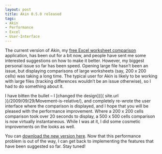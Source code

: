 ```yaml
---
layout: post
title: Akin 0.5.0 released
tags:
- Akin
- Performance
- Excel
- User-Interface
---
```


The current version of Akin, my [free Excel worksheet comparison](http://www.clear-lines.com/akin.aspx) application, has been out for a bit now, and people have sent me some interested suggestions on how to make it better. However, my biggest personal issue so far has been speed. Opening large file hasn’t been an issue, but displaying comparisons of large worksheets (say, 200 x 200 cells) was taking a long time. The typical user for Akin is likely to be working with large files (tracking differences wouldn’t be an issue otherwise), so I had to do something about it.  

I have bitten the bullet – I [changed the design]({{ site.url }}/2009/09/29/Movement-is-relative/), and completely re-wrote the user interface where the comparison is displayed, and I hope that you will be pleased with the performance improvement. Where a 200 x 200 cells comparison took over 20 seconds to display, a 500 x 500 cells comparison is now virtually instantaneous. While I was at it, I did some cosmetic improvements on the looks as well.  

You can [download the new version here](http://clear-lines.com/Akin.aspx). Now that this performance problem is out of the way, I can get back to implementing the features that have been suggested so far. Stay tuned!
